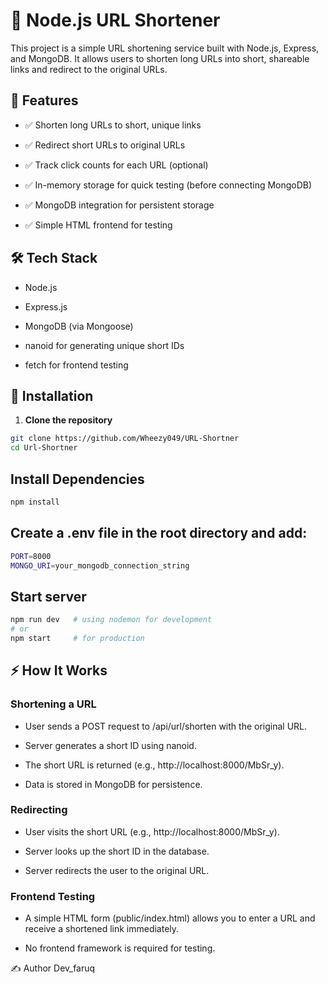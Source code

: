 # 🔗 Node.js URL Shortener

This project is a simple URL shortening service built with Node.js, Express, and MongoDB. It allows users to shorten long URLs into short, shareable links and redirect to the original URLs.

## 🚀 Features

- ✅ Shorten long URLs to short, unique links

- ✅ Redirect short URLs to original URLs

- ✅ Track click counts for each URL (optional)

- ✅ In-memory storage for quick testing (before connecting MongoDB)

- ✅ MongoDB integration for persistent storage

- ✅ Simple HTML frontend for testing

## 🛠 Tech Stack

- Node.js

- Express.js

- MongoDB (via Mongoose)

- nanoid for generating unique short IDs

- fetch for frontend testing

## 🧪 Installation

1. **Clone the repository**

```bash
git clone https://github.com/Wheezy049/URL-Shortner
cd Url-Shortner

```

## Install Dependencies
```bash
npm install
```

## Create a .env file in the root directory and add:
```bash
PORT=8000
MONGO_URI=your_mongodb_connection_string
```

## Start server
```bash
npm run dev   # using nodemon for development
# or
npm start     # for production
```

## ⚡ How It Works

### Shortening a URL

- User sends a POST request to /api/url/shorten with the original URL.

- Server generates a short ID using nanoid.

- The short URL is returned (e.g., http://localhost:8000/MbSr_y).

- Data is stored in MongoDB for persistence.

### Redirecting

- User visits the short URL (e.g., http://localhost:8000/MbSr_y).

- Server looks up the short ID in the database.

- Server redirects the user to the original URL.


### Frontend Testing

- A simple HTML form (public/index.html) allows you to enter a URL and receive a shortened link immediately.

- No frontend framework is required for testing.


✍️ Author
Dev_faruq
